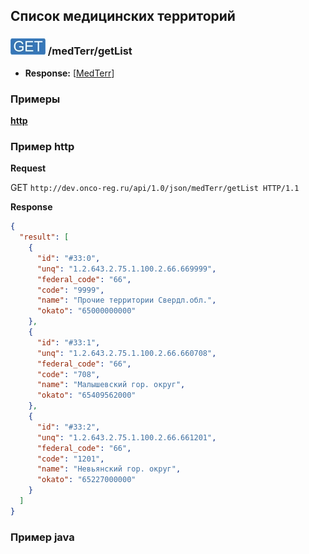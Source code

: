 ## Список медицинских территорий

### ![GET](../../../../img/get.png) /medTerr/getList
* **Response:** [[MedTerr](../../../../types/types.md#com.siams.med.api.MedTerr)]

### Примеры
**[http](examples/getList.md)**

### Пример http
**Request**

GET `http://dev.onco-reg.ru/api/1.0/json/medTerr/getList HTTP/1.1`

**Response**
```json
{
  "result": [
    {
      "id": "#33:0",
      "unq": "1.2.643.2.75.1.100.2.66.669999",
      "federal_code": "66",
      "code": "9999",
      "name": "Прочие территории Свердл.обл.",
      "okato": "65000000000"
    },
    {
      "id": "#33:1",
      "unq": "1.2.643.2.75.1.100.2.66.660708",
      "federal_code": "66",
      "code": "708",
      "name": "Малышевский гор. округ",
      "okato": "65409562000"
    },
    {
      "id": "#33:2",
      "unq": "1.2.643.2.75.1.100.2.66.661201",
      "federal_code": "66",
      "code": "1201",
      "name": "Невьянский гор. округ",
      "okato": "65227000000"
    }
  ]
}
```

### Пример java